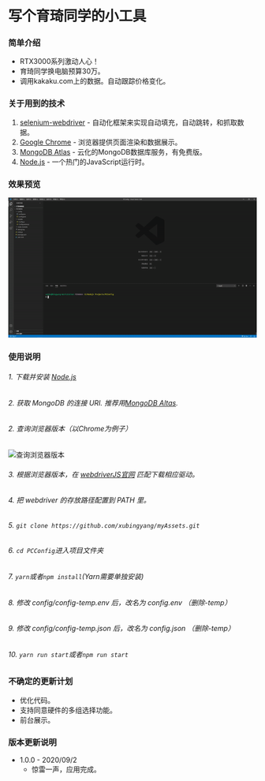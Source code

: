# 写个育琦同学的小工具

### 简单介绍
* RTX3000系列激动人心！
* 育琦同学换电脑预算30万。
* 调用kakaku.com上的数据。自动跟踪价格变化。

### 关于用到的技术
1. [selenium-webdriver](https://www.selenium.dev/selenium/docs/api/javascript/) - 自动化框架来实现自动填充，自动跳转，和抓取数据。
2. [Google Chrome](https://www.google.com/intl/zh-CN/chrome/) - 浏览器提供页面渲染和数据展示。
3. [MongoDB Atlas](https://www.mongodb.com/cloud/atlas) - 云化的MongoDB数据库服务，有免费版。
4. [Node.js](https://nodejs.org/zh-cn/download/) - 一个热门的JavaScript运行时。

### 效果预览
![应用预览图](./examples/example.gif)


### 使用说明
###### 1. 下载并安装 [Node.js](https://nodejs.org/zh-cn/download/)
###### 2. 获取 MongoDB 的连接 URI. 推荐用[MongoDB Altas](https://www.mongodb.com/cloud/atlas).
###### 2. 查询浏览器版本（以Chrome为例子）
![查询浏览器版本](./examples/Chrome_version.gif)
###### 3. 根据浏览器版本，在 [webdriverJS官网](https://www.selenium.dev/selenium/docs/api/javascript/) 匹配下载相应驱动。
###### 4. 把 webdriver 的存放路径配置到 PATH 里。
###### 5. ```git clone https://github.com/xubingyang/myAssets.git```
###### 6. ```cd PCConfig```进入项目文件夹
###### 7. ```yarn```或者```npm install```(Yarn需要单独安装)
###### 8. 修改 config/config-temp.env 后，改名为 config.env （删除-temp）
###### 9. 修改 config/config-temp.json 后，改名为 config.json （删除-temp）
###### 10. ```yarn run start```或者```npm run start```

### 不确定的更新计划
* 优化代码。
* 支持同意硬件的多组选择功能。
* 前台展示。

### 版本更新说明
* 1.0.0 - 2020/09/2
   * 惊雷一声，应用完成。
